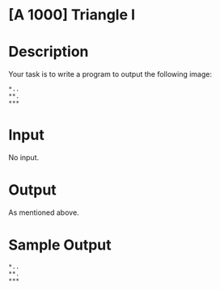 # [A 1000] Triangle I

# Description

Your task is to write a program to output the following image:
```
*..
**.
***
```

# Input

No input.

# Output

As mentioned above.

# Sample Output

```
*..
**.
***
```